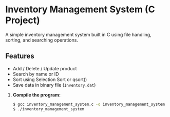 # Inventory Management System (C Project)

A simple inventory management system built in C using file handling, sorting, and searching operations.

## Features
- Add / Delete / Update product
- Search by name or ID
- Sort using Selection Sort or qsort()
- Save data in binary file (`Inventory.dat`)

1. **Compile the program:**
   ```bash
   $ gcc inventory_management_system.c -o inventory_management_system
   $ ./inventory_management_system 
   
